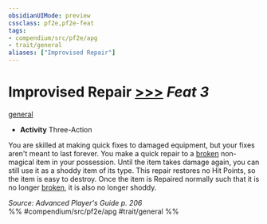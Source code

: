 ```yaml
---
obsidianUIMode: preview
cssclass: pf2e,pf2e-feat
tags:
- compendium/src/pf2e/apg
- trait/general
aliases: ["Improvised Repair"]
---
```

# Improvised Repair  [>>>](../../Rules/core-rulebook/chapter-9-playing-the-game.md#Actions "Three-Action") *Feat 3*  
[general](../../Rules/traits/general.md)  

- **Activity** Three-Action

You are skilled at making quick fixes to damaged equipment, but your fixes aren't meant to last forever. You make a quick repair to a [broken](../../Rules/conditions.md#Broken) non-magical item in your possession. Until the item takes damage again, you can still use it as a shoddy item of its type. This repair restores no Hit Points, so the item is easy to destroy. Once the item is Repaired normally such that it is no longer [broken](../../Rules/conditions.md#Broken), it is also no longer shoddy.

*Source: Advanced Player's Guide p. 206*  
%% #compendium/src/pf2e/apg #trait/general %%